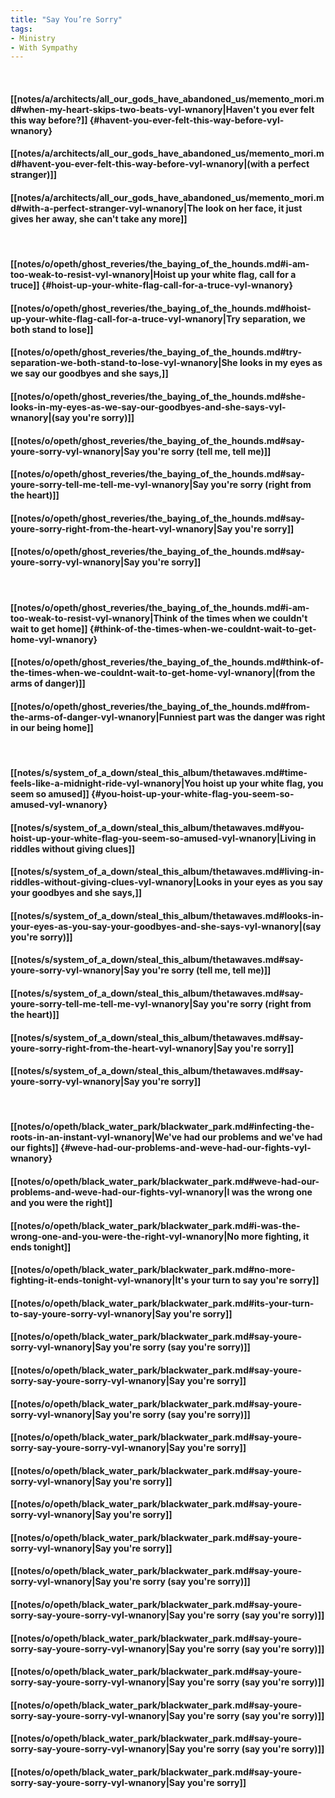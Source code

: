 ```yaml
---
title: "Say You’re Sorry"
tags:
- Ministry
- With Sympathy
---
```

&nbsp;
#### [[notes/a/architects/all_our_gods_have_abandoned_us/memento_mori.md#when-my-heart-skips-two-beats-vyl-wnanory|Haven't you ever felt this way before?]] {#havent-you-ever-felt-this-way-before-vyl-wnanory}
#### [[notes/a/architects/all_our_gods_have_abandoned_us/memento_mori.md#havent-you-ever-felt-this-way-before-vyl-wnanory|(with a perfect stranger)]]
#### [[notes/a/architects/all_our_gods_have_abandoned_us/memento_mori.md#with-a-perfect-stranger-vyl-wnanory|The look on her face, it just gives her away, she can't take any more]]
&nbsp;
#### [[notes/o/opeth/ghost_reveries/the_baying_of_the_hounds.md#i-am-too-weak-to-resist-vyl-wnanory|Hoist up your white flag, call for a truce]] {#hoist-up-your-white-flag-call-for-a-truce-vyl-wnanory}
#### [[notes/o/opeth/ghost_reveries/the_baying_of_the_hounds.md#hoist-up-your-white-flag-call-for-a-truce-vyl-wnanory|Try separation, we both stand to lose]]
#### [[notes/o/opeth/ghost_reveries/the_baying_of_the_hounds.md#try-separation-we-both-stand-to-lose-vyl-wnanory|She looks in my eyes as we say our goodbyes and she says,]]
#### [[notes/o/opeth/ghost_reveries/the_baying_of_the_hounds.md#she-looks-in-my-eyes-as-we-say-our-goodbyes-and-she-says-vyl-wnanory|(say you're sorry)]]
#### [[notes/o/opeth/ghost_reveries/the_baying_of_the_hounds.md#say-youre-sorry-vyl-wnanory|Say you're sorry (tell me, tell me)]]
#### [[notes/o/opeth/ghost_reveries/the_baying_of_the_hounds.md#say-youre-sorry-tell-me-tell-me-vyl-wnanory|Say you're sorry (right from the heart)]]
#### [[notes/o/opeth/ghost_reveries/the_baying_of_the_hounds.md#say-youre-sorry-right-from-the-heart-vyl-wnanory|Say you're sorry]]
#### [[notes/o/opeth/ghost_reveries/the_baying_of_the_hounds.md#say-youre-sorry-vyl-wnanory|Say you're sorry]]
&nbsp;
#### [[notes/o/opeth/ghost_reveries/the_baying_of_the_hounds.md#i-am-too-weak-to-resist-vyl-wnanory|Think of the times when we couldn't wait to get home]] {#think-of-the-times-when-we-couldnt-wait-to-get-home-vyl-wnanory}
#### [[notes/o/opeth/ghost_reveries/the_baying_of_the_hounds.md#think-of-the-times-when-we-couldnt-wait-to-get-home-vyl-wnanory|(from the arms of danger)]]
#### [[notes/o/opeth/ghost_reveries/the_baying_of_the_hounds.md#from-the-arms-of-danger-vyl-wnanory|Funniest part was the danger was right in our being home]]
&nbsp;
#### [[notes/s/system_of_a_down/steal_this_album/thetawaves.md#time-feels-like-a-midnight-ride-vyl-wnanory|You hoist up your white flag, you seem so amused]] {#you-hoist-up-your-white-flag-you-seem-so-amused-vyl-wnanory}
#### [[notes/s/system_of_a_down/steal_this_album/thetawaves.md#you-hoist-up-your-white-flag-you-seem-so-amused-vyl-wnanory|Living in riddles without giving clues]]
#### [[notes/s/system_of_a_down/steal_this_album/thetawaves.md#living-in-riddles-without-giving-clues-vyl-wnanory|Looks in your eyes as you say your goodbyes and she says,]]
#### [[notes/s/system_of_a_down/steal_this_album/thetawaves.md#looks-in-your-eyes-as-you-say-your-goodbyes-and-she-says-vyl-wnanory|(say you're sorry)]]
#### [[notes/s/system_of_a_down/steal_this_album/thetawaves.md#say-youre-sorry-vyl-wnanory|Say you're sorry (tell me, tell me)]]
#### [[notes/s/system_of_a_down/steal_this_album/thetawaves.md#say-youre-sorry-tell-me-tell-me-vyl-wnanory|Say you're sorry (right from the heart)]]
#### [[notes/s/system_of_a_down/steal_this_album/thetawaves.md#say-youre-sorry-right-from-the-heart-vyl-wnanory|Say you're sorry]]
#### [[notes/s/system_of_a_down/steal_this_album/thetawaves.md#say-youre-sorry-vyl-wnanory|Say you're sorry]]
&nbsp;
#### [[notes/o/opeth/black_water_park/blackwater_park.md#infecting-the-roots-in-an-instant-vyl-wnanory|We've had our problems and we've had our fights]] {#weve-had-our-problems-and-weve-had-our-fights-vyl-wnanory}
#### [[notes/o/opeth/black_water_park/blackwater_park.md#weve-had-our-problems-and-weve-had-our-fights-vyl-wnanory|I was the wrong one and you were the right]]
#### [[notes/o/opeth/black_water_park/blackwater_park.md#i-was-the-wrong-one-and-you-were-the-right-vyl-wnanory|No more fighting, it ends tonight]]
#### [[notes/o/opeth/black_water_park/blackwater_park.md#no-more-fighting-it-ends-tonight-vyl-wnanory|It's your turn to say you're sorry]]
#### [[notes/o/opeth/black_water_park/blackwater_park.md#its-your-turn-to-say-youre-sorry-vyl-wnanory|Say you're sorry]]
#### [[notes/o/opeth/black_water_park/blackwater_park.md#say-youre-sorry-vyl-wnanory|Say you're sorry (say you're sorry)]]
#### [[notes/o/opeth/black_water_park/blackwater_park.md#say-youre-sorry-say-youre-sorry-vyl-wnanory|Say you're sorry]]
#### [[notes/o/opeth/black_water_park/blackwater_park.md#say-youre-sorry-vyl-wnanory|Say you're sorry (say you're sorry)]]
#### [[notes/o/opeth/black_water_park/blackwater_park.md#say-youre-sorry-say-youre-sorry-vyl-wnanory|Say you're sorry]]
#### [[notes/o/opeth/black_water_park/blackwater_park.md#say-youre-sorry-vyl-wnanory|Say you're sorry]]
#### [[notes/o/opeth/black_water_park/blackwater_park.md#say-youre-sorry-vyl-wnanory|Say you're sorry]]
#### [[notes/o/opeth/black_water_park/blackwater_park.md#say-youre-sorry-vyl-wnanory|Say you're sorry]]
#### [[notes/o/opeth/black_water_park/blackwater_park.md#say-youre-sorry-vyl-wnanory|Say you're sorry (say you're sorry)]]
#### [[notes/o/opeth/black_water_park/blackwater_park.md#say-youre-sorry-say-youre-sorry-vyl-wnanory|Say you're sorry (say you're sorry)]]
#### [[notes/o/opeth/black_water_park/blackwater_park.md#say-youre-sorry-say-youre-sorry-vyl-wnanory|Say you're sorry (say you're sorry)]]
#### [[notes/o/opeth/black_water_park/blackwater_park.md#say-youre-sorry-say-youre-sorry-vyl-wnanory|Say you're sorry (say you're sorry)]]
#### [[notes/o/opeth/black_water_park/blackwater_park.md#say-youre-sorry-say-youre-sorry-vyl-wnanory|Say you're sorry (say you're sorry)]]
#### [[notes/o/opeth/black_water_park/blackwater_park.md#say-youre-sorry-say-youre-sorry-vyl-wnanory|Say you're sorry (say you're sorry)]]
#### [[notes/o/opeth/black_water_park/blackwater_park.md#say-youre-sorry-say-youre-sorry-vyl-wnanory|Say you're sorry]]
